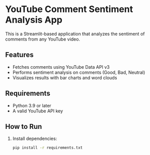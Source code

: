 # YouTube Comment Sentiment Analysis App

This is a Streamlit-based application that analyzes the sentiment of comments from any YouTube video.

## Features
- Fetches comments using YouTube Data API v3
- Performs sentiment analysis on comments (Good, Bad, Neutral)
- Visualizes results with bar charts and word clouds

## Requirements
- Python 3.9 or later
- A valid YouTube API key

## How to Run
1. Install dependencies:
   ```bash
   pip install -r requirements.txt
